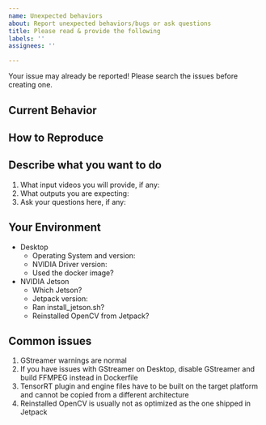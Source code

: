 ```yaml
---
name: Unexpected behaviors
about: Report unexpected behaviors/bugs or ask questions
title: Please read & provide the following
labels: ''
assignees: ''

---
```


Your issue may already be reported!
Please search the issues before creating one.

## Current Behavior
<!--- If describing a bug, tell us what happens instead of the expected behavior -->
<!--- Provide link to an output video, if possible -->

## How to Reproduce
<!--- Provide commands you run to reproduce this bug -->
<!--- Include code or configuration (mot.json) changes, if relevant -->

## Describe what you want to do
1. What input videos you will provide, if any:
2. What outputs you are expecting:
3. Ask your questions here, if any:
<!--- Questions unrelated to FastMOT will not be answered --->

## Your Environment
<!--- Include as many relevant details about the environment you experienced the bug in -->
<!--- I cannot help you with installation method not specified in README --->
* Desktop
  * Operating System and version:
  * NVIDIA Driver version:
  * Used the docker image?
* NVIDIA Jetson
  *  Which Jetson?
  * Jetpack version:
  * Ran install_jetson.sh?
  * Reinstalled OpenCV from Jetpack?

## Common issues
1. GStreamer warnings are normal
2. If you have issues with GStreamer on Desktop, disable GStreamer and build FFMPEG instead in Dockerfile
2. TensorRT plugin and engine files have to be built on the target platform and cannot be copied from a different architecture
3. Reinstalled OpenCV is usually not as optimized as the one shipped in Jetpack
